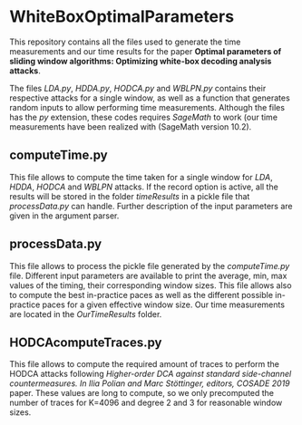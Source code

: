 # WhiteBoxOptimalParameters

This repository contains all the files used to generate the time measurements and our time results for the paper **Optimal parameters of sliding window algorithms: Optimizing white-box decoding analysis attacks**.

The files *LDA.py*, *HDDA.py*, *HODCA.py* and *WBLPN.py* contains their respective attacks for a single window, as well as a function that generates random inputs to allow performing time measurements. Although the files has the *py* extension, these codes requires *SageMath* to work (our time measurements have been realized with (SageMath version 10.2).


## computeTime.py

This file allows to compute the time taken for a single window for *LDA*, *HDDA*, *HODCA* and *WBLPN* attacks. If the record option is active, all the results will be stored in the folder *timeResults* in a pickle file that *processData.py* can handle. Further description of the input parameters are given in the argument parser.


## processData.py

This file allows to process the pickle file generated by the *computeTime.py* file. Different input parameters are available to print the average, min, max values of the timing, their corresponding window sizes. This file allows also to compute the best in-practice paces as well as the different possible in-practice paces for a given effective window size. Our time measurements are located in the *OurTimeResults* folder.


## HODCAcomputeTraces.py

This file allows to compute the required amount of traces to perform the HODCA attacks following *Higher-order DCA against standard side-channel countermeasures. In Ilia Polian and Marc Stöttinger, editors, COSADE 2019* paper. These values are long to compute, so we only precomputed the number of traces for K=4096 and degree 2 and 3 for reasonable window sizes.
